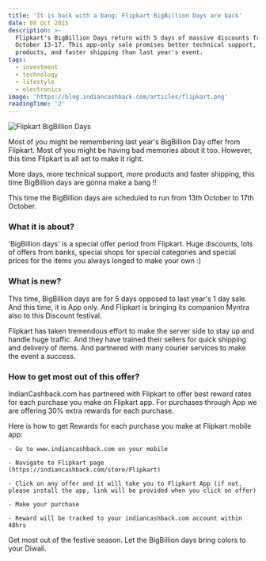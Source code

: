 ```yaml
---
title: 'It is back with a bang: Flipkart BigBillion Days are back'
date: 08 Oct 2015
description: >-
  Flipkart's BigBillion Days return with 5 days of massive discounts from
  October 13-17. This app-only sale promises better technical support, more
  products, and faster shipping than last year's event.
tags:
  - investment
  - technology
  - lifestyle
  - electronics
image: 'https://blog.indiancashback.com/articles/flipkart.png'
readingTime: '2'
---
```


![Flipkart BigBillion Days](https://blog.indiancashback.com/articles/flipkart.png)


Most of you might be remembering last year\'s BigBillion Day offer from Flipkart. Most of you might be having bad memories about it too. However, this time Flipkart is all set to make it right.

More days, more technical support, more products and faster shipping, this time BigBillion days are gonna make a bang !!

This time the BigBillion days are scheduled to run from 13th October to 17th October.
### What it is about?
\'BigBillion days\' is a special offer period from Flipkart. Huge discounts, lots of offers from banks, special shops for special categories and special prices for the items you always longed to make your own :)
### What is new?
This time, BigBillion days are for 5 days opposed to last year\'s 1 day sale. And this time, it is App only. And Flipkart is bringing its companion Myntra also to this Discount festival.

Flipkart has taken tremendous effort to make the server side to stay up and handle huge traffic. And they have trained their sellers for quick shipping and delivery of items. And partnered with many courier services to make the event a success.
### How to get most out of this offer?
IndianCashback.com has partnered with Flipkart to offer best reward rates for each purchase you make on Flipkart app. For purchases through App we are offering 30% extra rewards for each purchase.

Here is how to get Rewards for each purchase you make at Flipkart mobile app:

	- Go to www.indiancashback.com on your mobile

	- Navigate to Flipkart page (https://indiancashback.com/store/Flipkart)

	- Click on any offer and it will take you to Flipkart App (if not, please install the app, link will be provided when you click on offer)

	- Make your purchase

	- Reward will be tracked to your indiancashback.com account within 48hrs

Get most out of the festive season. Let the BigBillion days bring colors to your Diwali.
